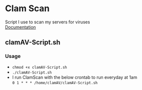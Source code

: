# Clam Scan
Script I use to scan my servers for viruses
<br />
[Documentation](https://www.clamav.net/documents/clam-antivirus-user-manual)

## clamAV-Script.sh
### Usage
* `chmod +x clamAV-Script.sh`
* `./clamAV-Script.sh`
* I run ClamScan with the below crontab to run everyday at 1am <br />
`0 1 * * * /home/clamAV/clamAV-Script.sh`
